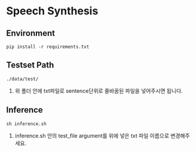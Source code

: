 # Speech Synthesis

## Environment
    pip install -r requirements.txt

## Testset Path
    ./data/test/
1. 위 폴더 안에 txt파일로 sentence단위로 줄바꿈된 파일을 넣어주시면 됩니다.

## Inference
    sh inference.sh 
1. inference.sh 안의 test_file argument를 위에 넣은 txt 파일 이름으로 변경해주세요.